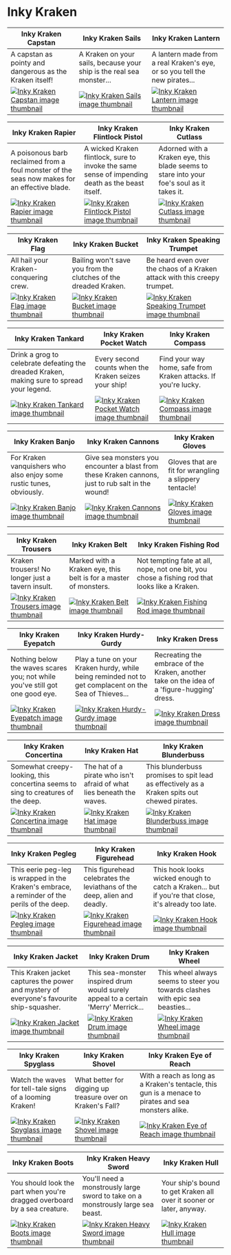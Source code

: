 # Inky Kraken

| Inky Kraken Capstan | Inky Kraken Sails | Inky Kraken Lantern |
| ------------------- | ----------------- | ------------------- |
| A capstan as pointy and dangerous as the Kraken itself! | A Kraken on your sails, because your ship is the real sea monster... | A lantern made from a real Kraken's eye, or so you tell the new pirates... |
| [![Inky Kraken Capstan image thumbnail](https://seaofthieves.wiki.gg/images/f/f0/Inky_Kraken_Capstan.png)](https://seaofthieves.wiki.gg/wiki/Inky_Kraken_Capstan) | [![Inky Kraken Sails image thumbnail](https://seaofthieves.wiki.gg/images/7/74/Inky_Kraken_Sails.png)](https://seaofthieves.wiki.gg/wiki/Inky_Kraken_Sails) | [![Inky Kraken Lantern image thumbnail](https://seaofthieves.wiki.gg/images/f/f2/Inky_Kraken_Lantern.png)](https://seaofthieves.wiki.gg/wiki/Inky_Kraken_Lantern) |

| Inky Kraken Rapier | Inky Kraken Flintlock Pistol | Inky Kraken Cutlass |
| ------------------ | ---------------------------- | ------------------- |
| A poisonous barb reclaimed from a foul monster of the seas now makes for an effective blade. | A wicked Kraken flintlock, sure to invoke the same sense of impending death as the beast itself. | Adorned with a Kraken eye, this blade seems to stare into your foe's soul as it takes it. |
| [![Inky Kraken Rapier image thumbnail](https://seaofthieves.wiki.gg/images/0/0d/Inky_Kraken_Rapier.png)](https://seaofthieves.wiki.gg/wiki/Inky_Kraken_Rapier) | [![Inky Kraken Flintlock Pistol image thumbnail](https://seaofthieves.wiki.gg/images/d/d4/Inky_Kraken_Flintlock_Pistol.png)](https://seaofthieves.wiki.gg/wiki/Inky_Kraken_Flintlock_Pistol) | [![Inky Kraken Cutlass image thumbnail](https://seaofthieves.wiki.gg/images/a/a1/Inky_Kraken_Cutlass.png)](https://seaofthieves.wiki.gg/wiki/Inky_Kraken_Cutlass) |

| Inky Kraken Flag | Inky Kraken Bucket | Inky Kraken Speaking Trumpet |
| ---------------- | ------------------ | ---------------------------- |
| All hail your Kraken-conquering crew. | Bailing won't save you from the clutches of the dreaded Kraken. | Be heard even over the chaos of a Kraken attack with this creepy trumpet. |
| [![Inky Kraken Flag image thumbnail](https://seaofthieves.wiki.gg/images/3/36/Inky_Kraken_Flag.png)](https://seaofthieves.wiki.gg/wiki/Inky_Kraken_Flag) | [![Inky Kraken Bucket image thumbnail](https://seaofthieves.wiki.gg/images/b/bb/Inky_Kraken_Bucket.png)](https://seaofthieves.wiki.gg/wiki/Inky_Kraken_Bucket) | [![Inky Kraken Speaking Trumpet image thumbnail](https://seaofthieves.wiki.gg/images/7/7b/Inky_Kraken_Speaking_Trumpet.png)](https://seaofthieves.wiki.gg/wiki/Inky_Kraken_Speaking_Trumpet) |

| Inky Kraken Tankard | Inky Kraken Pocket Watch | Inky Kraken Compass |
| ------------------- | ------------------------ | ------------------- |
| Drink a grog to celebrate defeating the dreaded Kraken, making sure to spread your legend. | Every second counts when the Kraken seizes your ship! | Find your way home, safe from Kraken attacks. If you're lucky. |
| [![Inky Kraken Tankard image thumbnail](https://seaofthieves.wiki.gg/images/5/53/Inky_Kraken_Tankard.png)](https://seaofthieves.wiki.gg/wiki/Inky_Kraken_Tankard) | [![Inky Kraken Pocket Watch image thumbnail](https://seaofthieves.wiki.gg/images/3/35/Inky_Kraken_Pocket_Watch.png)](https://seaofthieves.wiki.gg/wiki/Inky_Kraken_Pocket_Watch) | [![Inky Kraken Compass image thumbnail](https://seaofthieves.wiki.gg/images/a/a1/Inky_Kraken_Compass.png)](https://seaofthieves.wiki.gg/wiki/Inky_Kraken_Compass) |

| Inky Kraken Banjo | Inky Kraken Cannons | Inky Kraken Gloves |
| ----------------- | ------------------- | ------------------ |
| For Kraken vanquishers who also enjoy some rustic tunes, obviously. | Give sea monsters you encounter a blast from these Kraken cannons, just to rub salt in the wound! | Gloves that are fit for wrangling a slippery tentacle! |
| [![Inky Kraken Banjo image thumbnail](https://seaofthieves.wiki.gg/images/c/c0/Inky_Kraken_Banjo.png)](https://seaofthieves.wiki.gg/wiki/Inky_Kraken_Banjo) | [![Inky Kraken Cannons image thumbnail](https://seaofthieves.wiki.gg/images/9/9a/Inky_Kraken_Cannons.png)](https://seaofthieves.wiki.gg/wiki/Inky_Kraken_Cannons) | [![Inky Kraken Gloves image thumbnail](https://seaofthieves.wiki.gg/images/5/59/Inky_Kraken_Gloves.png)](https://seaofthieves.wiki.gg/wiki/Inky_Kraken_Gloves) |

| Inky Kraken Trousers | Inky Kraken Belt | Inky Kraken Fishing Rod |
| -------------------- | ---------------- | ----------------------- |
| Kraken trousers! No longer just a tavern insult. | Marked with a Kraken eye, this belt is for a master of monsters. | Not tempting fate at all, nope, not one bit, you chose a fishing rod that looks like a Kraken. |
| [![Inky Kraken Trousers image thumbnail](https://seaofthieves.wiki.gg/images/a/aa/Inky_Kraken_Trousers.png)](https://seaofthieves.wiki.gg/wiki/Inky_Kraken_Trousers) | [![Inky Kraken Belt image thumbnail](https://seaofthieves.wiki.gg/images/1/1a/Inky_Kraken_Belt.png)](https://seaofthieves.wiki.gg/wiki/Inky_Kraken_Belt) | [![Inky Kraken Fishing Rod image thumbnail](https://seaofthieves.wiki.gg/images/8/89/Inky_Kraken_Fishing_Rod.png)](https://seaofthieves.wiki.gg/wiki/Inky_Kraken_Fishing_Rod) |

| Inky Kraken Eyepatch | Inky Kraken Hurdy-Gurdy | Inky Kraken Dress |
| -------------------- | ----------------------- | ----------------- |
| Nothing below the waves scares you; not while you've still got one good eye. | Play a tune on your Kraken hurdy, while being reminded not to get complacent on the Sea of Thieves... | Recreating the embrace of the Kraken, another take on the idea of a 'figure-hugging' dress. |
| [![Inky Kraken Eyepatch image thumbnail](https://seaofthieves.wiki.gg/images/9/91/Inky_Kraken_Eyepatch.png)](https://seaofthieves.wiki.gg/wiki/Inky_Kraken_Eyepatch) | [![Inky Kraken Hurdy-Gurdy image thumbnail](https://seaofthieves.wiki.gg/images/4/4e/Inky_Kraken_Hurdy-Gurdy.png)](https://seaofthieves.wiki.gg/wiki/Inky_Kraken_Hurdy-Gurdy) | [![Inky Kraken Dress image thumbnail](https://seaofthieves.wiki.gg/images/d/d5/Inky_Kraken_Dress.png)](https://seaofthieves.wiki.gg/wiki/Inky_Kraken_Dress) |

| Inky Kraken Concertina | Inky Kraken Hat | Inky Kraken Blunderbuss |
| ---------------------- | --------------- | ----------------------- |
| Somewhat creepy-looking, this concertina seems to sing to creatures of the deep. | The hat of a pirate who isn't afraid of what lies beneath the waves. | This blunderbuss promises to spit lead as effectively as a Kraken spits out chewed pirates. |
| [![Inky Kraken Concertina image thumbnail](https://seaofthieves.wiki.gg/images/8/86/Inky_Kraken_Concertina.png)](https://seaofthieves.wiki.gg/wiki/Inky_Kraken_Concertina) | [![Inky Kraken Hat image thumbnail](https://seaofthieves.wiki.gg/images/c/ca/Inky_Kraken_Hat.png)](https://seaofthieves.wiki.gg/wiki/Inky_Kraken_Hat) | [![Inky Kraken Blunderbuss image thumbnail](https://seaofthieves.wiki.gg/images/7/79/Inky_Kraken_Blunderbuss.png)](https://seaofthieves.wiki.gg/wiki/Inky_Kraken_Blunderbuss) |

| Inky Kraken Pegleg | Inky Kraken Figurehead | Inky Kraken Hook |
| ------------------ | ---------------------- | ---------------- |
| This eerie peg-leg is wrapped in the Kraken's embrace, a reminder of the perils of the deep. | This figurehead celebrates the leviathans of the deep, alien and deadly. | This hook looks wicked enough to catch a Kraken... but if you're that close, it's already too late. |
| [![Inky Kraken Pegleg image thumbnail](https://seaofthieves.wiki.gg/images/7/72/Inky_Kraken_Pegleg.png)](https://seaofthieves.wiki.gg/wiki/Inky_Kraken_Pegleg) | [![Inky Kraken Figurehead image thumbnail](https://seaofthieves.wiki.gg/images/f/f8/Inky_Kraken_Figurehead.png)](https://seaofthieves.wiki.gg/wiki/Inky_Kraken_Figurehead) | [![Inky Kraken Hook image thumbnail](https://seaofthieves.wiki.gg/images/a/a4/Inky_Kraken_Hook.png)](https://seaofthieves.wiki.gg/wiki/Inky_Kraken_Hook) |

| Inky Kraken Jacket | Inky Kraken Drum | Inky Kraken Wheel |
| ------------------ | ---------------- | ----------------- |
| This Kraken jacket captures the power and mystery of everyone's favourite ship-squasher. | This sea-monster inspired drum would surely appeal to a certain 'Merry' Merrick... | This wheel always seems to steer you towards clashes with epic sea beasties... |
| [![Inky Kraken Jacket image thumbnail](https://seaofthieves.wiki.gg/images/2/27/Inky_Kraken_Jacket.png)](https://seaofthieves.wiki.gg/wiki/Inky_Kraken_Jacket) | [![Inky Kraken Drum image thumbnail](https://seaofthieves.wiki.gg/images/3/3a/Inky_Kraken_Drum.png)](https://seaofthieves.wiki.gg/wiki/Inky_Kraken_Drum) | [![Inky Kraken Wheel image thumbnail](https://seaofthieves.wiki.gg/images/a/ae/Inky_Kraken_Wheel.png)](https://seaofthieves.wiki.gg/wiki/Inky_Kraken_Wheel) |

| Inky Kraken Spyglass | Inky Kraken Shovel | Inky Kraken Eye of Reach |
| -------------------- | ------------------ | ------------------------ |
| Watch the waves for tell-tale signs of a looming Kraken! | What better for digging up treasure over on Kraken's Fall? | With a reach as long as a Kraken's tentacle, this gun is a menace to pirates and sea monsters alike. |
| [![Inky Kraken Spyglass image thumbnail](https://seaofthieves.wiki.gg/images/b/bf/Inky_Kraken_Spyglass.png)](https://seaofthieves.wiki.gg/wiki/Inky_Kraken_Spyglass) | [![Inky Kraken Shovel image thumbnail](https://seaofthieves.wiki.gg/images/c/cc/Inky_Kraken_Shovel.png)](https://seaofthieves.wiki.gg/wiki/Inky_Kraken_Shovel) | [![Inky Kraken Eye of Reach image thumbnail](https://seaofthieves.wiki.gg/images/3/3c/Inky_Kraken_Eye_of_Reach.png)](https://seaofthieves.wiki.gg/wiki/Inky_Kraken_Eye_of_Reach) |

| Inky Kraken Boots | Inky Kraken Heavy Sword | Inky Kraken Hull |
| ----------------- | ----------------------- | ---------------- |
| You should look the part when you're dragged overboard by a sea creature. | You'll need a monstrously large sword to take on a monstrously large sea beast. | Your ship's bound to get Kraken all over it sooner or later, anyway. |
| [![Inky Kraken Boots image thumbnail](https://seaofthieves.wiki.gg/images/a/aa/Inky_Kraken_Boots.png)](https://seaofthieves.wiki.gg/wiki/Inky_Kraken_Boots) | [![Inky Kraken Heavy Sword image thumbnail](https://seaofthieves.wiki.gg/images/9/95/Inky_Kraken_Heavy_Sword.png)](https://seaofthieves.wiki.gg/wiki/Inky_Kraken_Heavy_Sword) | [![Inky Kraken Hull image thumbnail](https://seaofthieves.wiki.gg/images/2/24/Inky_Kraken_Hull.png)](https://seaofthieves.wiki.gg/wiki/Inky_Kraken_Hull) |
